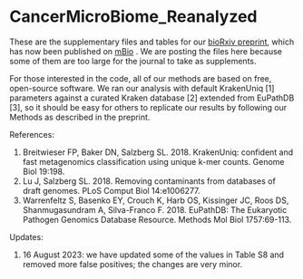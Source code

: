 # CancerMicroBiome_Reanalyzed

These are the supplementary files and tables for our [bioRxiv preprint](https://www.biorxiv.org/content/10.1101/2023.07.28.550993v1), which has now been published on [mBio](https://journals.asm.org/eprint/DPMCA3IXUZFFDUIBDZBB/full) .
We are posting the files here because some of them are too large for the journal to take as supplements.

For those interested in the code, all of our methods are based on free, open-source software. We ran our analysis with default KrakenUniq [1] parameters against a curated Kraken database [2] extended from EuPathDB [3], so it should be easy for others to replicate our results by following our Methods as described in the preprint.

References:
1. Breitwieser FP, Baker DN, Salzberg SL. 2018. KrakenUniq: confident and fast metagenomics classification using unique k-mer counts. Genome Biol 19:198.
2. Lu J, Salzberg SL. 2018. Removing contaminants from databases of draft genomes. PLoS Comput Biol 14:e1006277.
3. Warrenfeltz S, Basenko EY, Crouch K, Harb OS, Kissinger JC, Roos DS, Shanmugasundram A, Silva-Franco F. 2018. EuPathDB: The Eukaryotic Pathogen Genomics Database Resource. Methods Mol Biol 1757:69-113.

Updates:
1. 16 August 2023: we have updated some of the values in Table S8 and removed more false positives; the changes are very minor.
